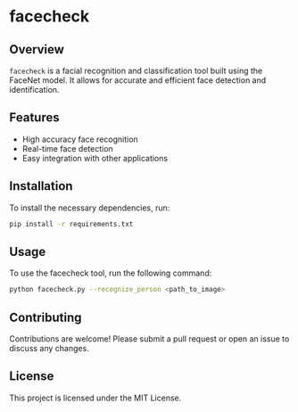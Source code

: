 # facecheck
## Overview
`facecheck` is a facial recognition and classification tool built using the FaceNet model. It allows for accurate and efficient face detection and identification.

## Features
- High accuracy face recognition
- Real-time face detection
- Easy integration with other applications

## Installation
To install the necessary dependencies, run:
```bash
pip install -r requirements.txt
```

## Usage
To use the facecheck tool, run the following command:
```bash
python facecheck.py --recognize_person <path_to_image>
```

## Contributing
Contributions are welcome! Please submit a pull request or open an issue to discuss any changes.

## License
This project is licensed under the MIT License.
